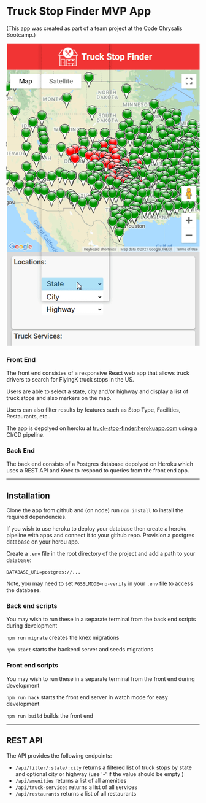 # Truck Stop Finder MVP App

(This app was created as part of a team project at the Code Chrysalis Bootcamp.)

![Search Screen](img/G5wmrDcHdw.gif "Search Screen")

### Front End

The front end consistes of a responsive React web app that allows truck drivers to search for FlyingK truck stops in the US.

Users are able to select a state, city and/or highway and display a list of truck stops and also markers on the map.

Users can also filter results by features such as Stop Type, Facilities, Restaurants, etc..

The app is depolyed on heroku at [truck-stop-finder.herokuapp.com](http://truck-stop-finder.herokuapp.com) using a CI/CD pipeline.

### Back End

The back end consists of a Postgres database depolyed on Heroku which uses a REST API and Knex to respond to queries from the front end app.

---

## Installation

Clone the app from github and (on node) run `nom install` to install the required dependencies.

If you wish to use heroku to deploy your database then create a heroku pipeline with apps and connect it to your github repo. Provision a postgres database on your herou app.

Create a `.env` file in the root directory of the project and add a path to your database:

```
DATABASE_URL=postgres://...
```

Note, you may need to set `PGSSLMODE=no-verify` in your `.env` file to access the database.

### Back end scripts

You may wish to run these in a separate terminal from the back end scripts during development

`npm run migrate` creates the knex migrations

`npm start` starts the backend server and seeds migrations

### Front end scripts

You may wish to run these in a separate terminal from the front end during development

`npm run hack` starts the front end server in watch mode for easy development

`npm run build` builds the front end

---

## REST API

The API provides the following endpoints:

- `/api/filter/:state/:city` returns a filtered list of truck stops by state and optional city or highway (use '-' if the value should be empty )
- `/api/amenities` returns a list of all amenities
- `/api/truck-services` returns a list of all services
- `/api/restaurants` returns a list of all restaurants
